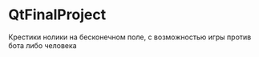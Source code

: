 # QtFinalProject
Крестики нолики на бесконечном поле, с возможностью игры против бота либо человека

